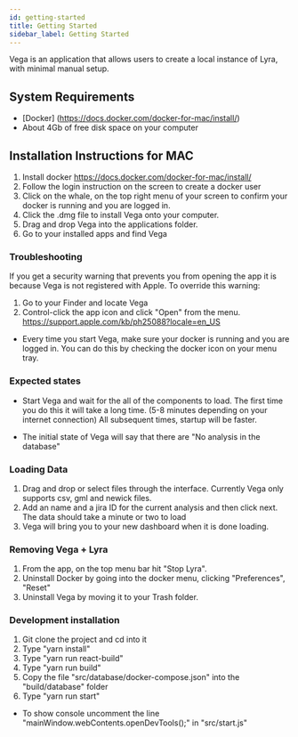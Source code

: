 ```yaml
---
id: getting-started
title: Getting Started
sidebar_label: Getting Started
---
```


Vega is an application that allows users to create a local instance of Lyra, with minimal manual setup.

## System Requirements

- [Docker] (https://docs.docker.com/docker-for-mac/install/)
- About 4Gb of free disk space on your computer

## Installation Instructions for MAC

1. Install docker https://docs.docker.com/docker-for-mac/install/
2. Follow the login instruction on the screen to create a docker user
3. Click on the whale, on the top right menu of your screen to confirm your docker is running and you are logged in.
4. Click the .dmg file to install Vega onto your computer.
5. Drag and drop Vega into the applications folder.
6. Go to your installed apps and find Vega

### Troubleshooting
If you get a security warning that prevents you from opening the app it is because Vega is not registered with Apple. To override this warning:
  1. Go to your Finder and locate Vega
  2. Control-click the app icon and click "Open" from the menu.
https://support.apple.com/kb/ph25088?locale=en_US


- Every time you start Vega, make sure your docker is running and you are logged in. You can do this by checking the docker icon on your menu tray.

### Expected states
- Start Vega and wait for the all of the components to load. The first time you do this it will take a long time. (5-8 minutes depending on your internet connection) All subsequent times, startup will be faster.

- The initial state of Vega will say that there are "No analysis in the database"

### Loading Data

1. Drag and drop or select files through the interface. Currently Vega only supports csv, gml and newick files.
2. Add an name and a jira ID for the current analysis and then click next. The data should take a minute or two to load
3. Vega will bring you to your new dashboard when it is done loading.

### Removing Vega + Lyra

1. From the app, on the top menu bar hit "Stop Lyra". 
2. Uninstall Docker by going into the docker menu, clicking "Preferences", "Reset" 
3. Uninstall Vega by moving it to your Trash folder.

### Development installation
1. Git clone the project and cd into it
2. Type "yarn install" 
3. Type "yarn run react-build"
4. Type "yarn run build"
5. Copy the file "src/database/docker-compose.json" into the "build/database" folder
6. Type "yarn run start"

- To show console uncomment the line "mainWindow.webContents.openDevTools();" in "src/start.js" 

